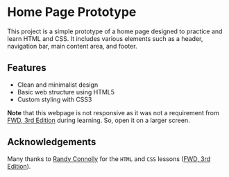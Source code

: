 # Home Page Prototype
This project is a simple prototype of a home page designed to practice and learn HTML and CSS. It includes various elements such as a header, navigation bar, main content area, and footer.

## Features
- Clean and minimalist design
- Basic web structure using HTML5
- Custom styling with CSS3

**Note** that this webpage is not responsive as it was not a requirement from [FWD, 3rd Edition](https://www.pearson.com/en-us/subject-catalog/p/fundamentals-of-web-development/P200000003214/9780136792857) during learning. So, open it on a larger screen.

## Acknowledgements
Many thanks to [Randy Connolly](https://www.randyconnolly.com/) for the `HTML` and `CSS` lessons ([FWD, 3rd Edition](https://www.pearson.com/en-us/subject-catalog/p/fundamentals-of-web-development/P200000003214/9780136792857)).
